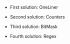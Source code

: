 - First solution: OneLiner
  
- Second solution: Counters

- Third solution: BitMask

- Fourth solution: Regex
